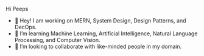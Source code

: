 Hi Peeps
- 🔭 Hey! I am working on MERN, System Design, Design Patterns, and DecOps.
- 🌱 I’m learning Machine Learning, Artificial Intelligence, Natural Language Processing, and Computer Vision.
- 👯 I’m looking to collaborate with like-minded people in my domain.
